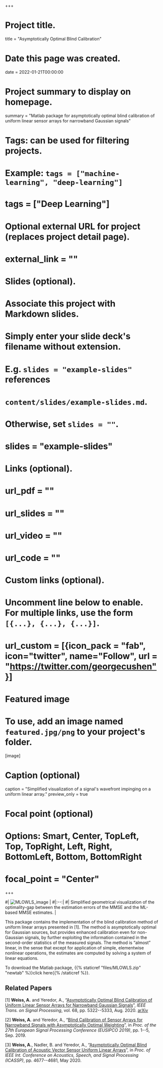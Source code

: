 +++
# Project title.
title = "Asymptotically Optimal Blind Calibration"

# Date this page was created.
date = 2022-01-21T00:00:00

# Project summary to display on homepage.
summary = "Matlab package for asymptotically optimal blind calibration of uniform linear sensor arrays for narrowband Gaussian signals"

# Tags: can be used for filtering projects.
# Example: `tags = ["machine-learning", "deep-learning"]`
# tags = ["Deep Learning"]

# Optional external URL for project (replaces project detail page).
# external_link = ""

# Slides (optional).
#   Associate this project with Markdown slides.
#   Simply enter your slide deck's filename without extension.
#   E.g. `slides = "example-slides"` references
#   `content/slides/example-slides.md`.
#   Otherwise, set `slides = ""`.
# slides = "example-slides"

# Links (optional).
# url_pdf = ""
# url_slides = ""
# url_video = ""
# url_code = ""

# Custom links (optional).
#   Uncomment line below to enable. For multiple links, use the form `[{...}, {...}, {...}]`.
# url_custom = [{icon_pack = "fab", icon="twitter", name="Follow", url = "https://twitter.com/georgecushen"}]

# Featured image
# To use, add an image named `featured.jpg/png` to your project's folder.
[image]
  # Caption (optional)
  caption = "Simplified visualization of a signal's wavefront impinging on a uniform linear array."
  preview_only = true
  # Focal point (optional)
  # Options: Smart, Center, TopLeft, Top, TopRight, Left, Right, BottomLeft, Bottom, BottomRight
  # focal_point = "Center"

+++

#| ![MLOWLS_image](/img/MLOWLS_image.jpg) |
#|:--:|
#| Simplified geometrical visualization of the optimality-gap between the estimation errors of the MMSE and the ML-based MMSE estimates. |

This package contains the implementation of the blind calibration method of uniform linear arrays presented in [1]. The method is asymptotically optimal for Gaussian sources, but provides enhanced calibration even for non-Gaussian signals, by further exploiting the information contained in the second-order statistics of the measured signals. The method is “almost” linear, in the sense that except for application of simple, elementwise nonlinear operations, the estimates are computed by solving a system of linear equations.

To download the Matlab package, {{% staticref "files/MLOWLS.zip" "newtab" %}}click here{{% /staticref %}}.


## **Related Papers** ##

[1] **Weiss, A.** and Yeredor, A., “[Asymptotically Optimal Blind Calibration of Uniform Linear Sensor Arrays for Narrowband Gaussian Signals](https://ieeexplore.ieee.org/document/9161287)”, _IEEE Trans. on Signal Processing_, vol. 68, pp. 5322--5333, Aug. 2020. [arXiv](https://arxiv.org/pdf/2008.13091.pdf)

[2] **Weiss, A.** and Yeredor, A., “[Blind Calibration of Sensor Arrays for Narrowband Signals with Asymptotically Optimal Weighting](https://ieeexplore.ieee.org/abstract/document/8902742)”, in _Proc. of the 27th European Signal Processing Conference (EUSIPCO 2019)_, pp. 1--5, Sep. 2019.

[3] **Weiss, A.**, Nadler, B. and Yeredor, A., “[Asymptotically Optimal Blind Calibration of Acoustic Vector Sensor Uniform Linear Arrays](https://ieeexplore.ieee.org/document/9053241)”, in _Proc. of IEEE Int. Conference on Acoustics, Speech, and Signal Processing (ICASSP)_, pp. 4677--4681, May 2020.
